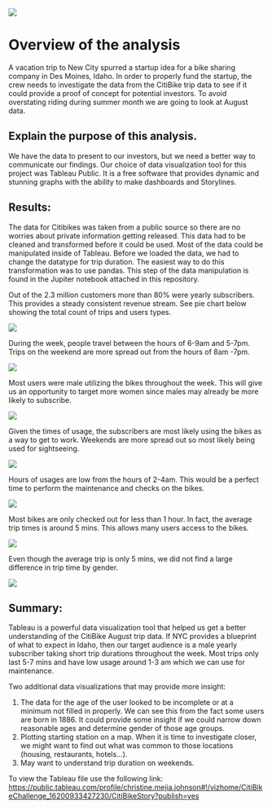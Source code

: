 
![](citi-bike_rush_hour.jpeg)

# Overview of the analysis

A vacation trip to New City spurred a startup idea for a bike sharing company in Des Moines, Idaho.  In order to properly fund the startup, the crew needs to investigate the data from the CitiBike trip data to see if it could provide a proof of concept for potential investors.  To avoid overstating riding during summer month we are going to look at August data.

## Explain the purpose of this analysis.

We have the data to present to our investors, but we need a better way to communicate our findings.  Our choice of data visualization tool for this project was Tableau Public.  It is a free software that provides dynamic and stunning graphs with the ability to make dashboards and Storylines. 

## Results: 

The data for Citibikes was taken from a public source so there are no worries about private information getting released.  This data had to be cleaned and transformed before it could be used.  Most of the data could be manipulated inside of Tableau.  Before we loaded the data, we had to change the datatype for trip duration.  The easiest way to do this transformation was to use pandas.  This step of the data manipulation is found in the Jupiter notebook attached in this repository. 

Out of the 2.3 million customers more than 80% were yearly subscribers. This provides a steady consistent revenue stream.  See pie chart below showing the total count of trips and users types.

![](Usertype.png)

During the week, people travel between the hours of 6-9am and 5-7pm. Trips on the weekend are more spread out from the hours of 8am -7pm. 

![](Trips_weekday_hour.png)

Most users were male utilizing the bikes throughout the week. This will give us an opportunity to target more women since males may already be more likely to subscribe.

![](gender_weekday.png)

Given the times of usage, the subscribers are most likely using the bikes as a way to get to work. Weekends are more spread out so most likely being used for sightseeing.

![](gender_trips.png)

Hours of usages are low from the hours of 2-4am. This would be a perfect time to perform the maintenance and checks on the bikes.

![](August_Peak_hours.png)

Most bikes are only checked out for less than 1 hour. In fact, the average trip times is around 5 mins. This allows many users access to the bikes.

![](Checkout_times.png)

Even though the average trip is only 5 mins, we did not find a large difference in trip time by gender.

![](checkout_gender.png)


## Summary: 

Tableau is a powerful data visualization tool that helped us get a better understanding of the CitiBike August trip data.  If NYC provides a blueprint of what to expect in Idaho, then our target audience is a male yearly subscriber taking short trip durations throughout the week.  Most trips only last 5-7 mins and have low usage around 1-3 am which we can use for maintenance. 

Two additional data visualizations that may provide more insight:
1. The data for the age of the user looked to be incomplete or at a minimum not filled in properly.  We can see this from the fact some users are born in 1886.  It could provide some insight if we could narrow down reasonable ages and determine gender of those age groups.  
2. Plotting starting station on a map.  When it is time to investigate closer, we might want to find out what was common to those locations (housing, restaurants, hotels...).  
3. May want to understand trip duration on weekends.

To view the Tableau file use the following link: https://public.tableau.com/profile/christine.mejia.johnson#!/vizhome/CitiBikeChallenge_16200933427230/CitiBikeStory?publish=yes
 

